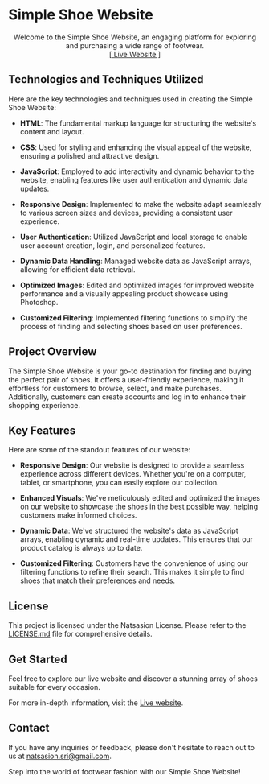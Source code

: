 # Simple Shoe Website

<p align="center">
    Welcome to the Simple Shoe Website, an engaging platform for exploring and purchasing a wide range of footwear.
    <br>
    <a href="https://nsshoe.netlify.app/">[ Live Website ]</a>
</p>

## Technologies and Techniques Utilized

Here are the key technologies and techniques used in creating the Simple Shoe Website:

- **HTML**: The fundamental markup language for structuring the website's content and layout.

- **CSS**: Used for styling and enhancing the visual appeal of the website, ensuring a polished and attractive design.

- **JavaScript**: Employed to add interactivity and dynamic behavior to the website, enabling features like user authentication and dynamic data updates.

- **Responsive Design**: Implemented to make the website adapt seamlessly to various screen sizes and devices, providing a consistent user experience.

- **User Authentication**: Utilized JavaScript and local storage to enable user account creation, login, and personalized features.

- **Dynamic Data Handling**: Managed website data as JavaScript arrays, allowing for efficient data retrieval.

- **Optimized Images**: Edited and optimized images for improved website performance and a visually appealing product showcase using Photoshop.

- **Customized Filtering**: Implemented filtering functions to simplify the process of finding and selecting shoes based on user preferences.

## Project Overview

The Simple Shoe Website is your go-to destination for finding and buying the perfect pair of shoes. It offers a user-friendly experience, making it effortless for customers to browse, select, and make purchases. Additionally, customers can create accounts and log in to enhance their shopping experience.

## Key Features

Here are some of the standout features of our website:

- **Responsive Design**: Our website is designed to provide a seamless experience across different devices. Whether you're on a computer, tablet, or smartphone, you can easily explore our collection.

- **Enhanced Visuals**: We've meticulously edited and optimized the images on our website to showcase the shoes in the best possible way, helping customers make informed choices.

- **Dynamic Data**: We've structured the website's data as JavaScript arrays, enabling dynamic and real-time updates. This ensures that our product catalog is always up to date.

- **Customized Filtering**: Customers have the convenience of using our filtering functions to refine their search. This makes it simple to find shoes that match their preferences and needs.

## License

This project is licensed under the Natsasion License. Please refer to the [LICENSE.md](LICENSE) file for comprehensive details.

## Get Started

Feel free to explore our live website and discover a stunning array of shoes suitable for every occasion.

For more in-depth information, visit the [Live website](https://nsshoe.netlify.app/).

## Contact

If you have any inquiries or feedback, please don't hesitate to reach out to us at [natsasion.sri@gmail.com](mailto:natsasion.sri@gmail.com).

Step into the world of footwear fashion with our Simple Shoe Website!
